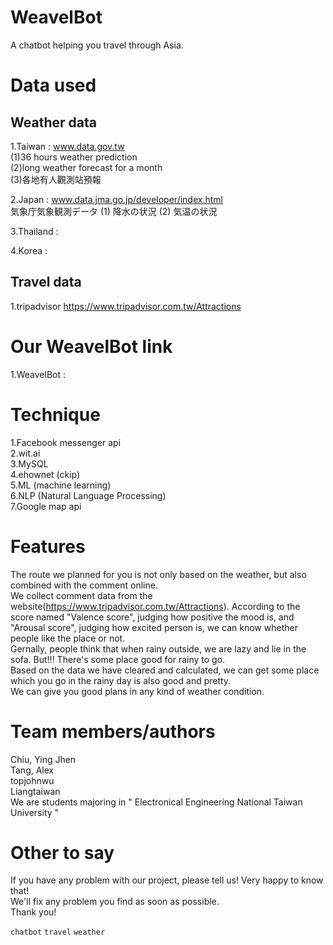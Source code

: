 # WeavelBot
A chatbot helping you travel through Asia.

# Data used
## Weather data
1.Taiwan : www.data.gov.tw    
(1)36 hours weather prediction   
(2)long weather forecast for a month    
(3)各地有人觀測站預報   

2.Japan : www.data.jma.go.jp/developer/index.html   
気象庁気象観測データ  (1) 降水の状況  (2) 気温の状況  

3.Thailand :  

4.Korea :  

## Travel data
1.tripadvisor  https://www.tripadvisor.com.tw/Attractions

# Our WeavelBot link
1.WeavelBot : 

# Technique
1.Facebook messenger api   
2.wit.ai   
3.MySQL   
4.ehownet (ckip)   
5.ML (machine learning)   
6.NLP (Natural Language Processing)   
7.Google map api   

# Features
The route we planned for you is not only based on the weather, but also combined with the comment online.   
We collect comment data from the website(https://www.tripadvisor.com.tw/Attractions). According to the score named "Valence score", judging how positive the mood is, and "Arousal score", judging how excited person is, we can know whether people like the place or not.   
Gernally, people think that when rainy outside, we are lazy and lie in the sofa. But!!! There's some place good for rainy to go.   
Based on the data we have cleared and calculated, we can get some place which you go in the rainy day is also good and pretty.   
We can give you good plans in any kind of weather condition.   

# Team members/authors 
  Chiu, Ying Jhen  
  Tang, Alex  
  topjohnwu  
  Liangtaiwan   
We are students majoring in " Electronical Engineering National Taiwan University "  

# Other to say
If you have any problem with our project, please tell us! Very happy to know that!   
We'll fix any problem you find as soon as possible.   
Thank you!   

`chatbot` `travel` `weather`   

